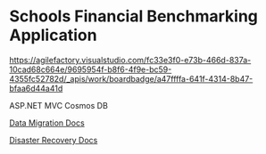 # Schools Financial Benchmarking Application
https://agilefactory.visualstudio.com/fc33e3f0-e73b-466d-837a-10cad68c664e/9695954f-b8f6-4f9e-bc59-4355fc52782d/_apis/work/boardbadge/a47ffffa-641f-4314-8b47-bfaa6d44a41d

ASP.NET MVC
Cosmos DB

[Data Migration Docs](data-migration.md)

[Disaster Recovery Docs](disaster-recovery.md)
